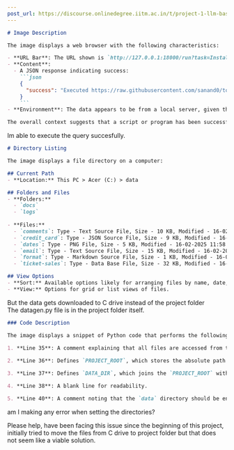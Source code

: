 ```yaml
---
post_url: https://discourse.onlinedegree.iitm.ac.in/t/project-1-llm-based-automation-agent-discussion-thread-tds-jan-2025/164277/505
---
```

```markdown
# Image Description

The image displays a web browser with the following characteristics:

- **URL Bar**: The URL shown is `http://127.0.0.1:18000/run?task=Install%20...`
- **Content**:
  - A JSON response indicating success:
    ```json
    {
      "success": "Executed https://raw.githubusercontent.com/sanand0/tools-in-data-science-public/tds-2025-01/project-1/datam.py with email trial@gmail.com"
    }
    ```
- **Environment**: The data appears to be from a local server, given the IP address `127.0.0.1`.

The overall context suggests that a script or program has been successfully executed, retrieving a Python file from a GitHub repository.
```

Im able to execute the query succesfully.  

```markdown
# Directory Listing

The image displays a file directory on a computer:

## Current Path
- **Location:** This PC > Acer (C:) > data

## Folders and Files
- **Folders:**
  - `docs`
  - `logs`
  
- **Files:**
  - `comments`: Type - Text Source File, Size - 10 KB, Modified - 16-02-2025 11:58
  - `credit_card`: Type - JSON Source File, Size - 9 KB, Modified - 16-02-2025 11:58
  - `dates`: Type - PNG File, Size - 5 KB, Modified - 16-02-2025 11:58
  - `email`: Type - Text Source File, Size - 15 KB, Modified - 16-02-2025 11:58
  - `format`: Type - Markdown Source File, Size - 1 KB, Modified - 16-02-2025 11:58
  - `ticket-sales`: Type - Data Base File, Size - 32 KB, Modified - 16-02-2025 11:58

## View Options
- **Sort:** Available options likely for arranging files by name, date, or type.
- **View:** Options for grid or list views of files.
```

But the data gets downloaded to C drive instead of the project folder  
The datagen.py file is in the project folder itself.

```markdown
### Code Description

The image displays a snippet of Python code that performs the following functions:

1. **Line 35**: A comment explaining that all files are accessed from the 'data' folder within the project root.
   
2. **Line 36**: Defines `PROJECT_ROOT`, which stores the absolute path to the current working directory using `os.path.abspath()` and `os.getcwd()`.

3. **Line 37**: Defines `DATA_DIR`, which joins the `PROJECT_ROOT` with the string "data" to create a path for the 'data' directory.

4. **Line 38**: A blank line for readability.

5. **Line 40**: A comment noting that the `data` directory should be ensured to exist, followed by a command that uses `os.makedirs()` to create the `DATA_DIR`, allowing for its existence to not raise an error if it already exists (due to `exist_ok=True`).
```

am I making any error when setting the directories?

Please help, have been facing this issue since the beginning of this project, initially tried to move the files from C drive to project folder but that does not seem like a viable solution.